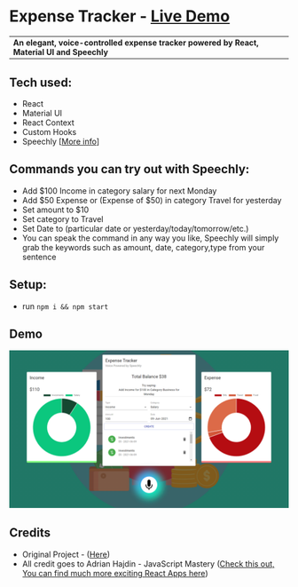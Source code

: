 # Expense Tracker - <a href="https://track-your-expense-with-speechly.netlify.app/" target="_blank">Live Demo</a>

<table>
<tr>
<td>
  <b>An elegant, voice-controlled expense tracker powered by React, Material UI and Speechly</b>
</td>
</tr>
</table>

## Tech used:
- React
- Material UI
- React Context
- Custom Hooks
- Speechly [<a href="https://www.speechly.com/" target="_blank">More info</a>]

## Commands you can try out with Speechly:
- Add $100 Income in category salary for next Monday
- Add $50 Expense or (Expense of $50) in category Travel for yesterday
- Set amount to $10
- Set category to Travel
- Set Date to (particular date or yesterday/today/tomorrow/etc.)
- You can speak the command in any way you like, Speechly will simply grab the keywords such as amount, date, category,type from your sentence

## Setup:

- run <code>npm i && npm start</code>

## Demo 

<img src="./image.png">

## Credits

- Original Project - (<a href="https://github.com/adrianhajdin/speechly_expense_tracker_project">Here</a>)
- All credit goes to Adrian Hajdin - JavaScript Mastery (<a href="https://github.com/adrianhajdin">Check this out, You can find much more exciting React Apps here</a>)
